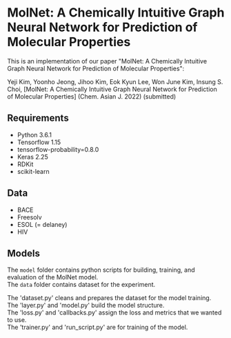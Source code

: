 # MolNet: A Chemically Intuitive Graph Neural Network for Prediction of Molecular Properties
This is an implementation of our paper "MolNet: A Chemically Intuitive Graph Neural Network for Prediction of Molecular Properties":

Yeji Kim, Yoonho Jeong, Jihoo Kim, Eok Kyun Lee, Won June Kim, Insung S. Choi, [MolNet: A Chemically Intuitive Graph Neural Network for Prediction of Molecular Properties] (Chem. Asian J. 2022) (submitted)


## Requirements

* Python 3.6.1
* Tensorflow 1.15
* tensorflow-probability=0.8.0
* Keras 2.25
* RDKit
* scikit-learn

## Data

* BACE
* Freesolv
* ESOL (= delaney)
* HIV

## Models

The `model` folder contains python scripts for building, training, and evaluation of the MolNet model.  
The `data` folder contains dataset for the experiment.  

The 'dataset.py' cleans and prepares the dataset for the model training.  
The 'layer.py' and 'model.py' build the model structure.  
The 'loss.py' and 'callbacks.py' assign the loss and metrics that we wanted to use.  
The 'trainer.py' and 'run_script.py' are for training of the model.  
